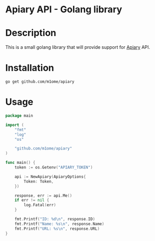 # Apiary API - Golang library

# Description
This is a small golang library that will provide support for [Apiary](apiary.io) API.

# Installation
```
go get github.com/m1ome/apiary
```

# Usage
```go
package main

import (
    "fmt"
    "log"
    "os"

    "github.com/m1ome/apiary"
)

func main() {
    token := os.Getenv("APIARY_TOKEN")

    api := NewApiary(ApiaryOptions{
        Token: Token,
    })

    response, err := api.Me()
    if err != nil {
        log.Fatal(err)
    }

    fmt.Printf("ID: %d\n", response.ID)
    fmt.Printf("Name: %s\n", response.Name)
    fmt.Printf("URL: %s\n", response.URL)
}

```